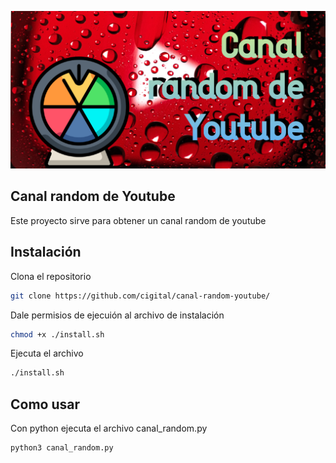 ![Banner](https://github.com/cigital/canal-random-youtube/blob/master/banner.png)

## Canal random de Youtube
Este proyecto sirve para obtener un canal random de youtube

## Instalación
Clona el repositorio
```bash
git clone https://github.com/cigital/canal-random-youtube/
```
Dale permisios de ejecuión al archivo de instalación

```bash
chmod +x ./install.sh
```

Ejecuta el archivo

```bash
./install.sh
```

## Como usar

Con python ejecuta el archivo canal_random.py

```python
python3 canal_random.py
```
